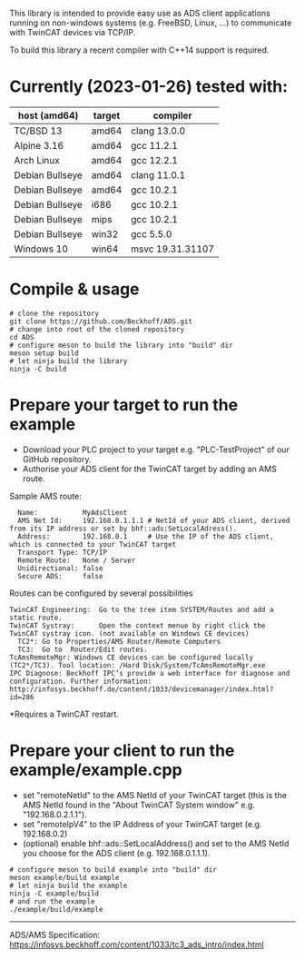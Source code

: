 This library is intended to provide easy use as ADS client applications running on non-windows systems (e.g. FreeBSD, Linux, ...) to communicate with TwinCAT devices via TCP/IP.

To build this library a recent compiler with C++14 support is required.

Currently (2023-01-26) tested with:
===================================

host (amd64)     | target| compiler
-----------------|-------|-------------
TC/BSD 13        | amd64 | clang 13.0.0
Alpine 3.16      | amd64 | gcc 11.2.1
Arch Linux       | amd64 | gcc 12.2.1
Debian Bullseye  | amd64 | clang 11.0.1
Debian Bullseye  | amd64 | gcc 10.2.1
Debian Bullseye  | i686  | gcc 10.2.1
Debian Bullseye  | mips  | gcc 10.2.1
Debian Bullseye  | win32 | gcc 5.5.0
Windows 10       | win64 | msvc 19.31.31107

Compile & usage
===============
```shell
# clone the repository
git clone https://github.com/Beckhoff/ADS.git
# change into root of the cloned repository
cd ADS
# configure meson to build the library into "build" dir
meson setup build
# let ninja build the library
ninja -C build
```

Prepare your target to run the example
======================================
- Download your PLC project to your target e.g. "PLC-TestProject" of our GitHub repository.
- Authorise your ADS client for the TwinCAT target by adding an AMS route.

Sample AMS route:
```
  Name:           MyAdsClient
  AMS Net Id:     192.168.0.1.1.1 # NetId of your ADS client, derived from its IP address or set by bhf::ads:SetLocalAdress().
  Address:        192.168.0.1     # Use the IP of the ADS client, which is connected to your TwinCAT target
  Transport Type: TCP/IP
  Remote Route:   None / Server
  Unidirectional: false
  Secure ADS:     false
```

Routes can be configured by several possibilities
```
TwinCAT Engineering:  Go to the tree item SYSTEM/Routes and add a static route.
TwinCAT Systray:      Open the context menue by right click the TwinCAT systray icon. (not available on Windows CE devices) 
  TC2*: Go to Properties/AMS Router/Remote Computers
  TC3:  Go to  Router/Edit routes.
TcAmsRemoteMgr: Windows CE devices can be configured locally (TC2*/TC3). Tool location: /Hard Disk/System/TcAmsRemoteMgr.exe
IPC Diagnose: Beckhoff IPC’s provide a web interface for diagnose and configuration. Further information: http://infosys.beckhoff.de/content/1033/devicemanager/index.html?id=286
```

*Requires a TwinCAT restart.

Prepare your client to run the example/example.cpp
==================================================
- set "remoteNetId" to the AMS NetId of your TwinCAT target (this is the AMS NetId found in the "About TwinCAT System window" e.g. "192.168.0.2.1.1").
- set "remoteIpV4" to the IP Address of your TwinCAT target (e.g. 192.168.0.2)
- (optional) enable bhf::ads::SetLocalAddress() and set to the AMS NetId you choose for the ADS client (e.g. 192.168.0.1.1.1).

```shell
# configure meson to build example into "build" dir
meson example/build example
# let ninja build the example
ninja -C example/build
# and run the example
./example/build/example
```
---
ADS/AMS Specification: https://infosys.beckhoff.com/content/1033/tc3_ads_intro/index.html
